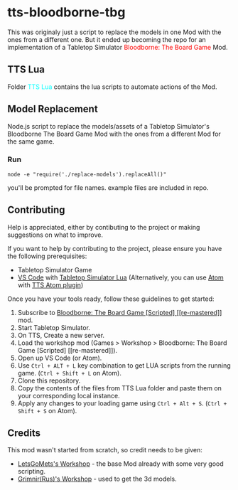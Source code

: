# tts-bloodborne-tbg
This was originaly just a script to replace the models in one Mod with the ones from a different one. But it ended up becoming the repo for an implementation of a Tabletop Simulator <font color="red">Bloodborne: The Board Game</font> Mod.

## TTS Lua
Folder <font color="cyan">TTS Lua</font> contains the lua scripts to automate actions of the Mod.

## Model Replacement
Node.js script to replace the models/assets of a Tabletop Simulator's Bloodborne The Board Game Mod with the ones from a different Mod for the same game.
### Run
`node -e "require('./replace-models').replaceAll()"`

you'll be prompted for file names. example files are included in repo.

## Contributing
Help is appreciated, either by contibuting to the project or making suggestions on what to improve.

If you want to help by contributing to the project, please ensure you have the following prerequisites:
- Tabletop Simulator Game
- [VS Code](https://code.visualstudio.com/) with [Tabletop Simulator Lua](https://marketplace.visualstudio.com/items?itemName=rolandostar.tabletopsimulator-lua) (Alternatively, you can use [Atom](https://atom.io/) with [TTS Atom plugin](https://github.com/Berserk-Games/atom-tabletopsimulator-lua/wiki/Installation))

Once you have your tools ready, follow these guidelines to get started:

1. Subscribe to [Bloodborne: The Board Game \[Scripted\] \[\[re-mastered\]\]](https://steamcommunity.com/sharedfiles/filedetails/?id=2663238812) mod.
1. Start Tabletop Simulator.
1. On TTS, Create a new server.
1. Load the workshop mod (Games > Workshop > Bloodborne: The Board Game \[Scripted\] \[\[re-mastered\]\]).
1. Open up VS Code (or Atom).
1. Use `Ctrl + ALT + L` key combination to get LUA scripts from the running game. (`Ctrl + Shift + L` on Atom).
1. Clone this repository.
1. Copy the contents of the files from TTS Lua folder and paste them on your corresponding local instance.
1. Apply any changes to your loading game using `Ctrl + Alt + S`. (`Ctrl + Shift + S` on Atom).


## Credits
This mod wasn't started from scratch, so credit needs to be given:
- [LetsGoMets's Workshop](https://steamcommunity.com/sharedfiles/filedetails/?id=2409632034) - the base Mod already with some very good scripting.
- [Grimnir(Rus)'s Workshop](https://steamcommunity.com/sharedfiles/filedetails/?id=2405460038) - used to get the 3d models.
